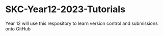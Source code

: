 # SKC-Year12-2023-Tutorials
Year 12 will use this respository to learn version control and submissions onto GitHub
